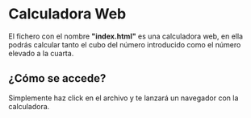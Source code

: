 # Calculadora Web
El fichero con el nombre **"index.html"** es una calculadora web, en ella podrás calcular tanto el cubo del número introducido como el número elevado a la cuarta.
## ¿Cómo se accede?
Simplemente haz click en el archivo y te lanzará un navegador con la calculadora.
